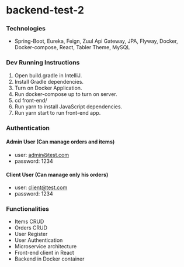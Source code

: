 # backend-test-2

### Technologies
- Spring-Boot, Eureka, Feign, Zuul Api Gateway, JPA, Flyway, Docker, Docker-compose, React, Tabler Theme, MySQL

### Dev Running Instructions
1. Open build.gradle in IntelliJ.
2. Install Gradle dependencies.
3. Turn on Docker Application.
4. Run docker-compose up to turn on server.
5. cd front-end/
6. Run yarn to install JavaScript dependencies.
7. Run yarn start to run front-end app.

### Authentication
#### Admin User (Can manage orders and items)
- user: admin@test.com
- password: 1234

#### Client User (Can manage only his orders)
- user: client@test.com
- password: 1234

### Functionalities
- Items CRUD
- Orders CRUD
- User Register
- User Authentication
- Microservice architecture
- Front-end client in React
- Backend in Docker container 